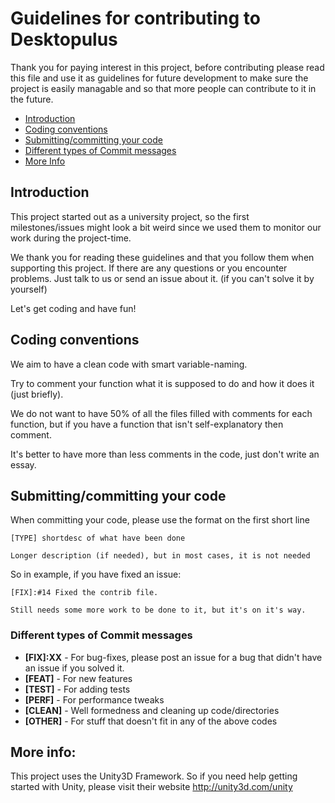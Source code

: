 # Guidelines for contributing to Desktopulus

Thank you for paying interest in this project, before contributing please read this file and use it as guidelines for future development to make sure the project is easily managable and so that more people can contribute to it in the future.

 - [Introduction](#intro)
 - [Coding conventions](#code)
 - [Submitting/committing your code](#submit)
 - [Different types of Commit messages](#types)
 - [More Info](#info)

## <a name="intro"></a> Introduction
This project started out as a university project, so the first milestones/issues might look a bit weird since we used them to monitor our work during the project-time.

We thank you for reading these guidelines and that you follow them when supporting this project. If there are any questions or you encounter problems. Just talk to us or send an issue about it. (if you can't solve it by yourself)

Let's get coding and have fun!

## <a name="code"></a> Coding conventions

We aim to have a clean code with smart variable-naming. 

Try to comment your function what it is supposed to do and how it does it (just briefly). 

We do not want to have 50% of all the files filled with comments for each function, but if you have a function that isn't self-explanatory then comment. 

It's better to have more than less comments in the code, just don't write an essay.

## <a name="submit"></a> Submitting/committing your code

When committing your code, please use the format on the first short line

```
[TYPE] shortdesc of what have been done 

Longer description (if needed), but in most cases, it is not needed

```

So in example, if you have fixed an issue:

```
[FIX]:#14 Fixed the contrib file. 

Still needs some more work to be done to it, but it's on it's way.

```


### <a name="types"></a>  Different types of Commit messages

* **[FIX]:XX** - For bug-fixes, please post an issue for a bug that didn't have an issue if you solved it.
* **[FEAT]** - For new features
* **[TEST]** - For adding tests
* **[PERF]** - For performance tweaks
* **[CLEAN]** - Well formedness and cleaning up code/directories
* **[OTHER]** - For stuff that doesn't fit in any of the above codes



## <a name="info"></a>  More info:

This project uses the Unity3D Framework. So if you need help getting started with Unity, please visit their website
http://unity3d.com/unity
